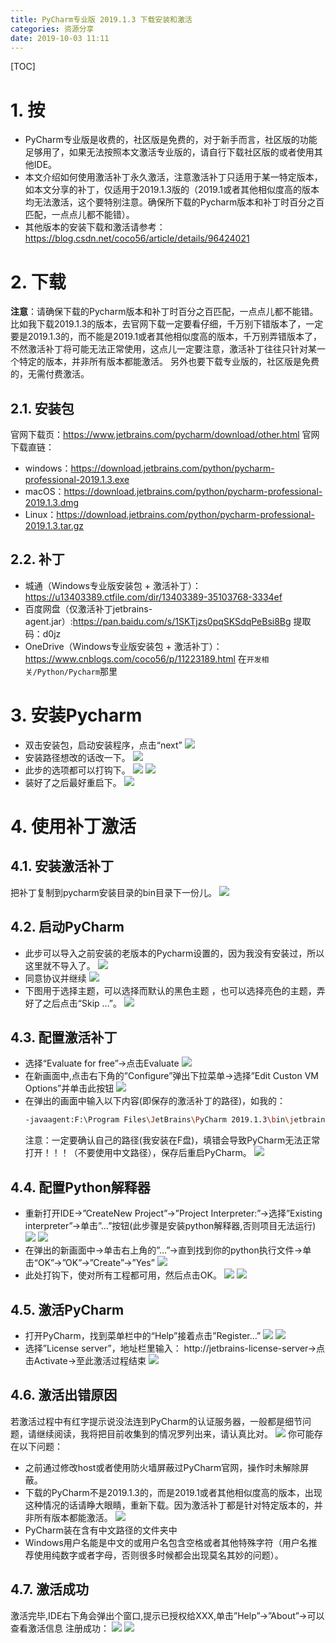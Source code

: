 ```yaml
---
title: PyCharm专业版 2019.1.3 下载安装和激活
categories: 资源分享
date: 2019-10-03 11:11
---
```

[TOC]

# 1. 按
* PyCharm专业版是收费的，社区版是免费的，对于新手而言，社区版的功能足够用了，如果无法按照本文激活专业版的，请自行下载社区版的或者使用其他IDE。
* 本文介绍如何使用激活补丁永久激活，注意激活补丁只适用于某一特定版本，如本文分享的补丁，仅适用于2019.1.3版的（2019.1或者其他相似度高的版本均无法激活，这个要特别注意。确保所下载的Pycharm版本和补丁时百分之百匹配，一点点儿都不能错）。
* 其他版本的安装下载和激活请参考：https://blog.csdn.net/coco56/article/details/96424021

# 2. 下载
**注意**：请确保下载的Pycharm版本和补丁时百分之百匹配，一点点儿都不能错。比如我下载2019.1.3的版本，去官网下载一定要看仔细，千万别下错版本了，一定要是2019.1.3的，而不能是2019.1或者其他相似度高的版本，千万别弄错版本了，不然激活补丁将可能无法正常使用，这点儿一定要注意，激活补丁往往只针对某一个特定的版本，并非所有版本都能激活。
另外也要下载专业版的，社区版是免费的，无需付费激活。
## 2.1. 安装包
官网下载页：https://www.jetbrains.com/pycharm/download/other.html
官网下载直链：
* windows：https://download.jetbrains.com/python/pycharm-professional-2019.1.3.exe
* macOS：https://download.jetbrains.com/python/pycharm-professional-2019.1.3.dmg
* Linux：https://download.jetbrains.com/python/pycharm-professional-2019.1.3.tar.gz


## 2.2. 补丁
* 城通（Windows专业版安装包 + 激活补丁）： https://u13403389.ctfile.com/dir/13403389-35103768-3334ef
* 百度网盘（仅激活补丁jetbrains-agent.jar）:https://pan.baidu.com/s/1SKTjzs0pqSKSdqPeBsi8Bg 提取码：d0jz
* OneDrive（Windows专业版安装包 + 激活补丁）：https://www.cnblogs.com/coco56/p/11223189.html
在`开发相关/Python/Pycharm`那里

# 3. 安装Pycharm
* 双击安装包，启动安装程序，点击“next”
![](https://img-blog.csdnimg.cn/2019071313380199.png?x-oss-process=image/watermark,type_ZmFuZ3poZW5naGVpdGk,shadow_10,text_aHR0cHM6Ly9ibG9nLmNzZG4ubmV0L0NPQ081Ng==,size_16,color_FFFFFF,t_70)
* 安装路径想改的话改一下。
![](https://img-blog.csdnimg.cn/20190721113538317.png?x-oss-process=image/watermark,type_ZmFuZ3poZW5naGVpdGk,shadow_10,text_aHR0cHM6Ly9ibG9nLmNzZG4ubmV0L0NPQ081Ng==,size_16,color_FFFFFF,t_70)
* 此步的选项都可以打钩下。
![](https://img-blog.csdnimg.cn/20191003090142832.png?x-oss-process=image/watermark,type_ZmFuZ3poZW5naGVpdGk,shadow_10,text_aHR0cHM6Ly9ibG9nLmNzZG4ubmV0L0NPQ081Ng==,size_16,color_FFFFFF,t_70)
![](https://img-blog.csdnimg.cn/2019071313390295.png?x-oss-process=image/watermark,type_ZmFuZ3poZW5naGVpdGk,shadow_10,text_aHR0cHM6Ly9ibG9nLmNzZG4ubmV0L0NPQ081Ng==,size_16,color_FFFFFF,t_70)
* 装好了之后最好重启下。
![](https://img-blog.csdnimg.cn/20191003090343175.png?x-oss-process=image/watermark,type_ZmFuZ3poZW5naGVpdGk,shadow_10,text_aHR0cHM6Ly9ibG9nLmNzZG4ubmV0L0NPQ081Ng==,size_16,color_FFFFFF,t_70)

# 4. 使用补丁激活
## 4.1. 安装激活补丁
把补丁复制到pycharm安装目录的bin目录下一份儿。
![](https://img-blog.csdnimg.cn/20190713134255309.png?x-oss-process=image/watermark,type_ZmFuZ3poZW5naGVpdGk,shadow_10,text_aHR0cHM6Ly9ibG9nLmNzZG4ubmV0L0NPQ081Ng==,size_16,color_FFFFFF,t_70)
## 4.2. 启动PyCharm
* 此步可以导入之前安装的老版本的Pycharm设置的，因为我没有安装过，所以这里就不导入了。
![](https://img-blog.csdnimg.cn/20190713144504934.png?x-oss-process=image/watermark,type_ZmFuZ3poZW5naGVpdGk,shadow_10,text_aHR0cHM6Ly9ibG9nLmNzZG4ubmV0L0NPQ081Ng==,size_16,color_FFFFFF,t_70)
* 同意协议并继续
![](https://img-blog.csdnimg.cn/20190713144517636.png?x-oss-process=image/watermark,type_ZmFuZ3poZW5naGVpdGk,shadow_10,text_aHR0cHM6Ly9ibG9nLmNzZG4ubmV0L0NPQ081Ng==,size_16,color_FFFFFF,t_70)
* 下图用于选择主题，可以选择而默认的黑色主题 ，也可以选择亮色的主题，弄好了之后点击“Skip …”。
![](https://img-blog.csdnimg.cn/20191003091156343.png?x-oss-process=image/watermark,type_ZmFuZ3poZW5naGVpdGk,shadow_10,text_aHR0cHM6Ly9ibG9nLmNzZG4ubmV0L0NPQ081Ng==,size_16,color_FFFFFF,t_70)

## 4.3. 配置激活补丁
* 选择“Evaluate for free”->点击Evaluate
![](https://img-blog.csdnimg.cn/20190713144428849.png?x-oss-process=image/watermark,type_ZmFuZ3poZW5naGVpdGk,shadow_10,text_aHR0cHM6Ly9ibG9nLmNzZG4ubmV0L0NPQ081Ng==,size_16,color_FFFFFF,t_70)
* 在新画面中,点击右下角的”Configure”弹出下拉菜单->选择”Edit Custon VM Options”并单击此按钮
![](https://img-blog.csdnimg.cn/20190713145434588.png?x-oss-process=image/watermark,type_ZmFuZ3poZW5naGVpdGk,shadow_10,text_aHR0cHM6Ly9ibG9nLmNzZG4ubmV0L0NPQ081Ng==,size_16,color_FFFFFF,t_70)
* 在弹出的画面中输入以下内容(即保存的激活补丁的路径)，如我的：
    ```bash
    -javaagent:F:\Program Files\JetBrains\PyCharm 2019.1.3\bin\jetbrains-agent.jar
    ```
    注意：一定要确认自己的路径(我安装在F盘)，填错会导致PyCharm无法正常打开！！！（不要使用中文路径），保存后重启PyCharm。
![](https://img-blog.csdnimg.cn/20190713145516401.png?x-oss-process=image/watermark,type_ZmFuZ3poZW5naGVpdGk,shadow_10,text_aHR0cHM6Ly9ibG9nLmNzZG4ubmV0L0NPQ081Ng==,size_16,color_FFFFFF,t_70)

## 4.4. 配置Python解释器
* 重新打开IDE->”CreateNew Project”->”Project Interpreter:”->选择”Existing interpreter”->单击”…”按钮(此步骤是安装python解释器,否则项目无法运行)
![](https://imgconvert.csdnimg.cn/aHR0cHM6Ly9pLmxvbGkubmV0LzIwMTkvMDcvMTMvNWQyOTg0YWZhMzNjYzM2MjE3LnBuZw)
![](https://img-blog.csdnimg.cn/20190713145534804.png?x-oss-process=image/watermark,type_ZmFuZ3poZW5naGVpdGk,shadow_10,text_aHR0cHM6Ly9ibG9nLmNzZG4ubmV0L0NPQ081Ng==,size_16,color_FFFFFF,t_70)
* 在弹出的新画面中->单击右上角的”…”->直到找到你的python执行文件->单击“OK”->”OK”->”Create”->”Yes”
![](https://img-blog.csdnimg.cn/20190713145551160.png?x-oss-process=image/watermark,type_ZmFuZ3poZW5naGVpdGk,shadow_10,text_aHR0cHM6Ly9ibG9nLmNzZG4ubmV0L0NPQ081Ng==,size_16,color_FFFFFF,t_70)
* 此处打钩下，使对所有工程都可用，然后点击OK。
![](https://imgconvert.csdnimg.cn/aHR0cHM6Ly9pLmxvbGkubmV0LzIwMTkvMDcvMTMvNWQyOTg1NmQ3NjAzMjY5NzY1LnBuZw)
![](https://imgconvert.csdnimg.cn/aHR0cHM6Ly9pLmxvbGkubmV0LzIwMTkvMDcvMTMvNWQyOTg1N2U5YmJlOTg4OTM5LnBuZw)

## 4.5. 激活PyCharm
* 打开PyCharm，找到菜单栏中的“Help”接着点击”Register…”
![](https://imgconvert.csdnimg.cn/aHR0cHM6Ly9pLmxvbGkubmV0LzIwMTkvMDcvMTMvNWQyOTg1OTBkNTUyMTk0NjIxLnBuZw)
![](https://imgconvert.csdnimg.cn/aHR0cHM6Ly9pLmxvbGkubmV0LzIwMTkvMDcvMTMvNWQyOTg1YjhjODY0OTk2ODU1LnBuZw)
* 选择”License server”，地址栏里输入： http://jetbrains-license-server->点击Activate->至此激活过程结束
![](https://img-blog.csdnimg.cn/2019071409291416.png?x-oss-process=image/watermark,type_ZmFuZ3poZW5naGVpdGk,shadow_10,text_aHR0cHM6Ly9ibG9nLmNzZG4ubmV0L0NPQ081Ng==,size_16,color_FFFFFF,t_70)

## 4.6. 激活出错原因
若激活过程中有红字提示说没法连到PyCharm的认证服务器，一般都是细节问题，请继续阅读，我将把目前收集到的情况罗列出来，请认真比对。
![](https://img-blog.csdnimg.cn/20190720180730118.png?x-oss-process=image/watermark,type_ZmFuZ3poZW5naGVpdGk,shadow_10,text_aHR0cHM6Ly9ibG9nLmNzZG4ubmV0L0NPQ081Ng==,size_16,color_FFFFFF,t_70)
你可能存在以下问题：
* 之前通过修改host或者使用防火墙屏蔽过PyCharm官网，操作时未解除屏蔽。
* 下载的PyCharm不是2019.1.3的，而是2019.1或者其他相似度高的版本，出现这种情况的话请睁大眼睛，重新下载。因为激活补丁都是针对特定版本的，并非所有版本都能激活。
![](https://img-blog.csdnimg.cn/20190721003714928.png?x-oss-process=image/watermark,type_ZmFuZ3poZW5naGVpdGk,shadow_10,text_aHR0cHM6Ly9ibG9nLmNzZG4ubmV0L0NPQ081Ng==,size_16,color_FFFFFF,t_70)
* PyCharm装在含有中文路径的文件夹中
* Windows用户名能是中文的或用户名包含空格或者其他特殊字符（用户名推荐使用纯数字或者字母，否则很多时候都会出现莫名其妙的问题）。

## 4.7. 激活成功
激活完毕,IDE右下角会弹出个窗口,提示已授权给XXX,单击”Help”->”About”->可以查看激活信息
注册成功：
![](https://img-blog.csdnimg.cn/20190713152102712.png?x-oss-process=image/watermark,type_ZmFuZ3poZW5naGVpdGk,shadow_10,text_aHR0cHM6Ly9ibG9nLmNzZG4ubmV0L0NPQ081Ng==,size_16,color_FFFFFF,t_70)
![](https://img-blog.csdnimg.cn/20190802204834939.png?x-oss-process=image/watermark,type_ZmFuZ3poZW5naGVpdGk,shadow_10,text_aHR0cHM6Ly9ibG9nLmNzZG4ubmV0L0NPQ081Ng==,size_16,color_FFFFFF,t_70)